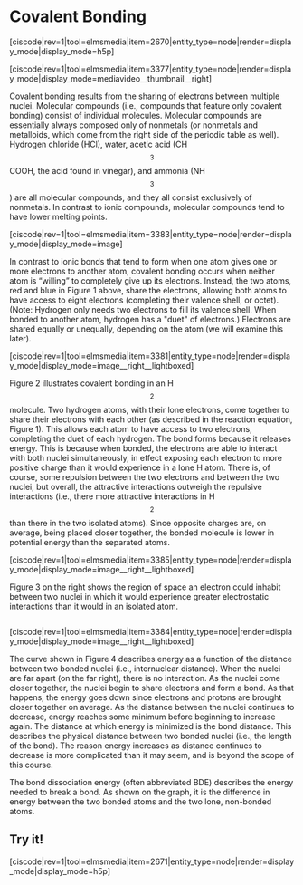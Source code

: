 <div style="float:right;margin:auto"><ebook-button title="Covalent Bonding" link="https://genchem.science.psu.edu/06-4-covalent-bonding"></ebook-button></div>


# Covalent Bonding
[ciscode|rev=1|tool=elmsmedia|item=2670|entity_type=node|render=display_mode|display_mode=h5p]

<media-video>[ciscode|rev=1|tool=elmsmedia|item=3377|entity_type=node|render=display_mode|display_mode=mediavideo__thumbnail__right]</media-video>

Covalent bonding results from the sharing of electrons between multiple nuclei. Molecular compounds (i.e., compounds that feature only covalent bonding) consist of individual molecules. Molecular compounds are essentially always composed only of nonmetals (or nonmetals and metalloids, which come from the right side of the periodic table as well). Hydrogen chloride (HCl), water, acetic acid (CH$$_3$$COOH, the acid found in vinegar), and ammonia (NH$$_3$$) are all molecular compounds, and they all consist exclusively of nonmetals. In contrast to ionic compounds, molecular compounds tend to have lower melting points. 

<div style="float:none;max-width:700px;margin:auto">
[ciscode|rev=1|tool=elmsmedia|item=3383|entity_type=node|render=display_mode|display_mode=image]</div>


In contrast to ionic bonds  that tend to form when one atom gives one or more electrons to another atom, covalent bonding occurs when neither atom is “willing” to completely give up its electrons. Instead, the two atoms, red and blue in Figure 1 above, share the electrons, allowing both atoms to have access to eight electrons (completing their valence shell, or octet). (Note: Hydrogen only needs two electrons to fill its valence shell.  When bonded to another atom, hydrogen has a "duet" of electrons.) Electrons are shared equally or unequally, depending on the atom (we will examine this later). 


[ciscode|rev=1|tool=elmsmedia|item=3381|entity_type=node|render=display_mode|display_mode=image__right__lightboxed]

Figure 2 illustrates covalent bonding in an H$$_2$$ molecule. Two hydrogen atoms, with their lone electrons, come together to share their electrons with each other (as described in the reaction equation, Figure 1). This allows each atom to have access to two electrons, completing the duet of each hydrogen. The bond forms because it releases energy. This is because when bonded, the electrons are able to interact with both nuclei simultaneously, in effect exposing each electron to more positive charge than it would experience in a lone H atom. There is, of course, some repulsion between the two electrons and between the two nuclei, but overall, the attractive interactions outweigh the repulsive interactions (i.e., there more attractive interactions in H$$_2$$ than there in the two isolated atoms). Since opposite charges are, on average, being placed closer together, the bonded molecule is lower in potential energy than the separated atoms. 

[ciscode|rev=1|tool=elmsmedia|item=3385|entity_type=node|render=display_mode|display_mode=image__right__lightboxed]

Figure 3 on the right shows the region of space an electron could inhabit between two nuclei in which it would experience greater electrostatic interactions than it would in an isolated atom. 

<div class="spacer" style="display:block;overflow:hidden;width:100%;"></div>


[ciscode|rev=1|tool=elmsmedia|item=3384|entity_type=node|render=display_mode|display_mode=image__right__lightboxed]

The curve shown in Figure 4 describes energy as a function of the distance between two bonded nuclei (i.e., internuclear distance). When the nuclei are far apart (on the far right), there is no interaction. As the nuclei come closer together, the nuclei begin to share electrons and form a bond. As that happens, the energy goes down since electrons and protons are brought closer together on average. As the distance between the nuclei continues to decrease, energy reaches some minimum before beginning to increase again. The distance at which energy is minimized is the bond distance. This describes the physical distance between two bonded nuclei (i.e., the length of the bond). The reason energy increases as distance continues to decrease is more complicated than it may seem, and is beyond the scope of this course. 

The bond dissociation energy (often abbreviated BDE) describes the energy needed to break a bond. As shown on the graph, it is the difference in energy between the two bonded atoms and the two lone, non-bonded atoms. 

## Try it!

[ciscode|rev=1|tool=elmsmedia|item=2671|entity_type=node|render=display_mode|display_mode=h5p]

 